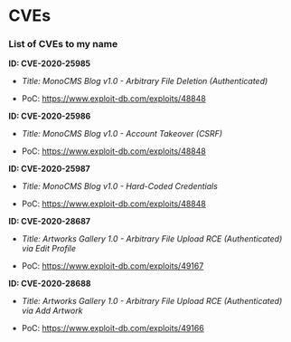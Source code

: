# CVEs
### List of CVEs to my name


**ID: CVE-2020-25985**

- _Title: MonoCMS Blog v1.0 - Arbitrary File Deletion (Authenticated)_

- PoC: https://www.exploit-db.com/exploits/48848

**ID: CVE-2020-25986**

- _Title: MonoCMS Blog v1.0 - Account Takeover (CSRF)_

- PoC: https://www.exploit-db.com/exploits/48848

**ID: CVE-2020-25987**

- _Title: MonoCMS Blog v1.0 - Hard-Coded Credentials_

- PoC: https://www.exploit-db.com/exploits/48848

**ID: CVE-2020-28687**

- _Title: Artworks Gallery 1.0 - Arbitrary File Upload RCE (Authenticated) via Edit Profile_

- PoC: https://www.exploit-db.com/exploits/49167

**ID: CVE-2020-28688**

- _Title: Artworks Gallery 1.0 - Arbitrary File Upload RCE (Authenticated) via Add Artwork_

- PoC: https://www.exploit-db.com/exploits/49166
